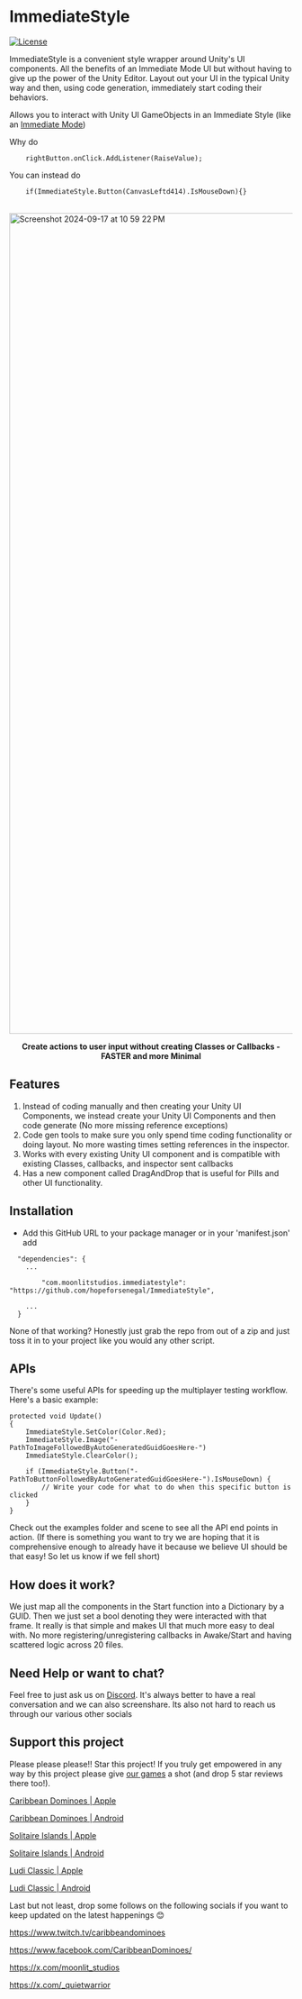 # ImmediateStyle 
[![License](https://img.shields.io/badge/license-MIT-green)](https://github.com/hopeforsenegal/immediatestyle/blob/master/LICENSE.md)

ImmediateStyle is a convenient style wrapper around Unity's UI components. All the benefits of an Immediate Mode UI but without having to give up the power of the Unity Editor. Layout out your UI in the typical Unity way and then, using code generation, immediately start coding their behaviors.

Allows you to interact with Unity UI GameObjects in an Immediate Style (like an [Immediate Mode](https://caseymuratori.com/blog_0001))

Why do 

```    rightButton.onClick.AddListener(RaiseValue);```

You can instead do

```    if(ImmediateStyle.Button(CanvasLeftd414).IsMouseDown){}```

<br>

<img width="1457" alt="Screenshot 2024-09-17 at 10 59 22 PM" src="https://github.com/user-attachments/assets/9c660dce-0f4c-4bd3-a0d6-ddac30b2390f">

<p align="center">
<b>Create actions to user input without creating Classes or Callbacks - FASTER and more Minimal
</b>
<br>
</p>

## Features
1. Instead of coding manually and then creating your Unity UI Components, we instead create your Unity UI Components and then code generate (No more missing reference exceptions)
2. Code gen tools to make sure you only spend time coding functionality or doing layout. No more wasting times setting references in the inspector.
3. Works with every existing Unity UI component and is compatible with existing Classes, callbacks, and inspector sent callbacks
4. Has a new component called DragAndDrop that is useful for Pills and other UI functionality.

## Installation

- Add this GitHub URL to your package manager or in your 'manifest.json' add
```
  "dependencies": {
	...

    	"com.moonlitstudios.immediatestyle": "https://github.com/hopeforsenegal/ImmediateStyle",

	...
  }
```

None of that working? Honestly just grab the repo from out of a zip and just toss it in to your project like you would any other script.

## APIs
There's some useful APIs for speeding up the multiplayer testing workflow.
Here's a basic example: 
```
protected void Update()
{
	ImmediateStyle.SetColor(Color.Red);
	ImmediateStyle.Image("-PathToImageFollowedByAutoGeneratedGuidGoesHere-")
	ImmediateStyle.ClearColor();
	
	if (ImmediateStyle.Button("-PathToButtonFollowedByAutoGeneratedGuidGoesHere-").IsMouseDown) {
	    // Write your code for what to do when this specific button is clicked
	}
}
```
Check out the examples folder and scene to see all the API end points in action. (If there is something you want to try we are hoping that it is comprehensive enough to already have it because we believe UI should be that easy! So let us know if we fell short)

## How does it work?
We just map all the components in the Start function into a Dictionary by a GUID. Then we just set a bool denoting they were interacted with that frame. It really is that simple and makes UI that much more easy to deal with. No more registering/unregistering callbacks in Awake/Start and having scattered logic across 20 files.

## Need Help or want to chat?
Feel free to just ask us on [Discord](https://discord.gg/8y87EEaftE). It's always better to have a real conversation and we can also screenshare. Its also not hard to reach us through our various other socials 

## Support this project 
Please please please!! Star this project! If you truly get empowered in any way by this project please give [our games](https://linktr.ee/moonlit_games) a shot (and drop 5 star reviews there too!).

[Caribbean Dominoes | Apple](https://apps.apple.com/us/app/caribbean-dominoes/id1588590418)

[Caribbean Dominoes | Android](https://play.google.com/store/apps/details?id=com.MoonlitStudios.CaribbeanDominoes)

[Solitaire Islands | Apple](https://apps.apple.com/us/app/solitaire-islands/id6478837950)

[Solitaire Islands | Android](https://play.google.com/store/apps/details?id=com.MoonlitStudios.SolitaireIslands)

[Ludi Classic | Apple](https://apps.apple.com/us/app/ludi-classic/id1536964897)

[Ludi Classic | Android](https://play.google.com/store/apps/details?id=com.MoonlitStudios.Ludi)


Last but not least, drop some follows on the following socials if you want to keep updated on the latest happenings 😊

https://www.twitch.tv/caribbeandominoes

https://www.facebook.com/CaribbeanDominoes/

https://x.com/moonlit_studios

https://x.com/_quietwarrior
